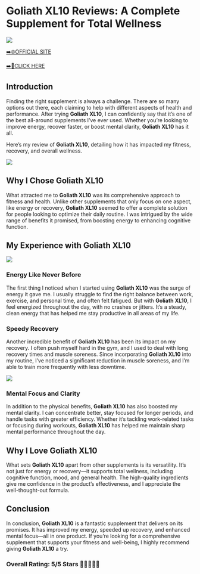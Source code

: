# **Goliath XL10 Reviews**: A Complete Supplement for Total Wellness

[![](https://static.vecteezy.com/system/resources/thumbnails/019/896/014/small/buy-now-gradient-button-with-cart-symbol-buy-now-illustration-png.png)](https://edetoop.top/lander/sugarpreland-1/goliathxl10.html) 

[➡️🌐OFFICIAL SITE](https://edetoop.top/lander/sugarpreland-1/goliathxl10.html) 

[➡️🔗CLICK HERE](https://edetoop.top/lander/sugarpreland-1/goliathxl10.html) 


## Introduction

Finding the right supplement is always a challenge. There are so many options out there, each claiming to help with different aspects of health and performance. After trying **Goliath XL10**, I can confidently say that it’s one of the best all-around supplements I’ve ever used. Whether you’re looking to improve energy, recover faster, or boost mental clarity, **Goliath XL10** has it all.

Here’s my review of **Goliath XL10**, detailing how it has impacted my fitness, recovery, and overall wellness.

[![](https://wallpapers.com/images/hd/red-order-now-button-udg4jcj4arvn8b0n-2.png)](https://edetoop.top/lander/sugarpreland-1/goliathxl10.html)  

## Why I Chose **Goliath XL10**

What attracted me to **Goliath XL10** was its comprehensive approach to fitness and health. Unlike other supplements that only focus on one aspect, like energy or recovery, **Goliath XL10** seemed to offer a complete solution for people looking to optimize their daily routine. I was intrigued by the wide range of benefits it promised, from boosting energy to enhancing cognitive function.

## My Experience with **Goliath XL10**

[![](https://static.vecteezy.com/system/resources/thumbnails/019/896/014/small/buy-now-gradient-button-with-cart-symbol-buy-now-illustration-png.png)](https://edetoop.top/lander/sugarpreland-1/goliathxl10.html)

### Energy Like Never Before

The first thing I noticed when I started using **Goliath XL10** was the surge of energy it gave me. I usually struggle to find the right balance between work, exercise, and personal time, and often felt fatigued. But with **Goliath XL10**, I feel energized throughout the day, with no crashes or jitters. It’s a steady, clean energy that has helped me stay productive in all areas of my life.

### Speedy Recovery

Another incredible benefit of **Goliath XL10** has been its impact on my recovery. I often push myself hard in the gym, and I used to deal with long recovery times and muscle soreness. Since incorporating **Goliath XL10** into my routine, I’ve noticed a significant reduction in muscle soreness, and I’m able to train more frequently with less downtime.

[![](https://wallpapers.com/images/hd/red-order-now-button-udg4jcj4arvn8b0n-2.png)](https://edetoop.top/lander/sugarpreland-1/goliathxl10.html)  

### Mental Focus and Clarity

In addition to the physical benefits, **Goliath XL10** has also boosted my mental clarity. I can concentrate better, stay focused for longer periods, and handle tasks with greater efficiency. Whether it’s tackling work-related tasks or focusing during workouts, **Goliath XL10** has helped me maintain sharp mental performance throughout the day.

## Why I Love **Goliath XL10**

What sets **Goliath XL10** apart from other supplements is its versatility. It’s not just for energy or recovery—it supports total wellness, including cognitive function, mood, and general health. The high-quality ingredients give me confidence in the product’s effectiveness, and I appreciate the well-thought-out formula.

## Conclusion

In conclusion, **Goliath XL10** is a fantastic supplement that delivers on its promises. It has improved my energy, speeded up recovery, and enhanced mental focus—all in one product. If you’re looking for a comprehensive supplement that supports your fitness and well-being, I highly recommend giving **Goliath XL10** a try.

### Overall Rating: 5/5 Stars 🌟🌟🌟🌟🌟
